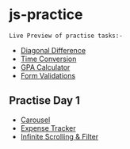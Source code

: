 # js-practice
    Live Preview of practise tasks:-
- [Diagonal Difference](https://shahbazhassan42000.github.io/matrixcalculator/)<br>
- [Time Conversion](https://shahbazhassan42000.github.io/timeconvertor/)<br>
- [GPA Calculator](https://shahbazhassan42000.github.io/gpacalculator/)<br>
- [Form Validations](https://shahbazhassan42000.github.io/form-validation/)<br>

## Practise Day 1
- [Carousel](https://shahbazhassan42000.github.io/carousel/)
- [Expense Tracker](https://shahbazhassan42000.github.io/expensetracker/)
- [Infinite Scrolling & Filter](https://shahbazhassan42000.github.io/Infinite-scrolling/)